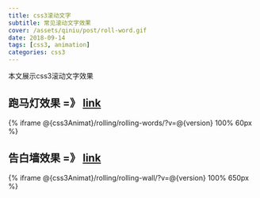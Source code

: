 ```yaml
---
title: css3滚动文字
subtitle: 常见滚动文字效果
cover: /assets/qiniu/post/roll-word.gif
date: 2018-09-14
tags: [css3, animation]
categories: css3
---
```

本文展示css3滚动文字效果
<!--more-->

## 跑马灯效果 =》 [link](@{css3Animat}/rolling/rolling-words/?v=@{version})
{% iframe @{css3Animat}/rolling/rolling-words/?v=@{version} 100% 60px %}

## 告白墙效果 =》 [link](@{css3Animat}/rolling/rolling-wall/?v=@{version})
{% iframe @{css3Animat}/rolling/rolling-wall/?v=@{version} 100% 650px %}
